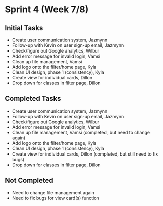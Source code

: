 # Sprint 4 (Week 7/8)
## Initial Tasks
- Create user communication system, Jazmynn
- Follow-up with Kevin on user sign-up email,	Jazmynn
- Check/figure out Google analytics,	Wilbur
- Add error message for invalid login,	Vamsi
- Clean up file management,	Vamsi
- Add logo onto the filter/home page,	Kyla
- Clean UI design, phase 1 (consistency),	Kyla
- Create view for individual cards,	Dillon
- Drop down for classes in filter page,	Dillon

## Completed Tasks
- Create user communication system, Jazmynn
- Follow-up with Kevin on user sign-up email,	Jazmynn
- Check/figure out Google analytics,	Wilbur
- Add error message for invalid login,	Vamsi
- Clean up file management,	Vamsi (completed, but need to change again)
- Add logo onto the filter/home page,	Kyla
- Clean UI design, phase 1 (consistency),	Kyla
- Create view for individual cards,	Dillon (completed, but still need to fix bugs)
- Drop down for classes in filter page,	Dillon

## Not Completed
- Need to change file management again
- Need to fix bugs for view card(s) function
